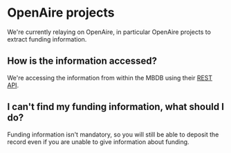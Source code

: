 

# OpenAire projects

We're currently relaying on OpenAire, in particular OpenAire projects to extract funding information.

## How is the information accessed?

We're accessing the information from within the MBDB using their [REST API](https://graph.openaire.eu/develop/api.html#projects).

## I can't find my funding information, what should I do?

Funding information isn't mandatory, so you will still be able to deposit the record even if you are unable to give information about funding.
